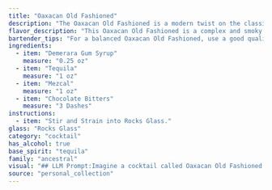 ```yaml
---
title: "Oaxacan Old Fashioned"
description: "The Oaxacan Old Fashioned is a modern twist on the classic Old Fashioned, drawing inspiration from the rich history of mezcal in Oaxaca, Mexico.  It's a riff on the classic, adding smoky mezcal to the traditional sugar, bitters, and spirit base, creating a complex and nuanced flavor profile. "
flavor_description: "This Oaxacan Old Fashioned is a complex and smoky cocktail. The Demerara Gum Syrup adds a rich, caramel sweetness, while the tequila provides a bright, vegetal backbone. The smoky notes of the mezcal come through beautifully, enhanced by the subtle, bitter chocolate notes of the bitters. The result is a truly unique and memorable drink that is both sweet and savory, with a lingering warmth. "
bartender_tips: "For a balanced Oaxacan Old Fashioned, use a good quality, smoky Mezcal and a high-proof Tequila.  Dissolve the Demerara Gum Syrup in a little hot water to create a smooth syrup.  Don't over-muddle the orange peel, just a light squeeze to release oils.  Use a large ice cube for slow dilution and a rocks glass to retain the smoky aroma.  Finish with a dash of chocolate bitters and a flamed orange peel for a dramatic touch. "
ingredients:
  - item: "Demerara Gum Syrup"
    measure: "0.25 oz"
  - item: "Tequila"
    measure: "1 oz"
  - item: "Mezcal"
    measure: "1 oz"
  - item: "Chocolate Bitters"
    measure: "3 Dashes"
instructions:
  - item: "Stir and Strain into Rocks Glass."
glass: "Rocks Glass"
category: "cocktail"
has_alcohol: true
base_spirit: "tequila"
family: "ancestral"
visual: "## LLM Prompt:Imagine a cocktail called Oaxacan Old Fashioned in a classic rocks glass. Describe the visual appeal of this drink, focusing on:* **Color:** What shades are present, and how do they blend? Is it a single, deep hue or a layered effect?* **Texture:** What kind of surface does the drink have? Is it smooth, oily, or bubbly?* **Garnish:** If any, what is the garnish and how does it enhance the visual appeal?* **Overall impression:** Is it a simple, elegant drink or a more complex, layered one? How does it make you feel just by looking at it?**Note:** The drink is made with Demerara Gum Syrup, Tequila, Mezcal, and Chocolate Bitters. "
source: "personal_collection"
---
```


